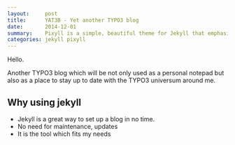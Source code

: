 ```yaml
---
layout:     post
title:      YAT3B - Yet another TYPO3 blog
date:       2014-12-01
summary:    Pixyll is a simple, beautiful theme for Jekyll that emphasizes content rather than aesthetic fluff.
categories: jekyll pixyll
---
```


Hello.

Another TYPO3 blog which will be not only used as a personal notepad but also as a place to stay up to date with the 
TYPO3 universum around me.

## Why using jekyll

* Jekyll is a great way to set up a blog in no time.
* No need for maintenance, updates
* It is the tool which fits my needs
